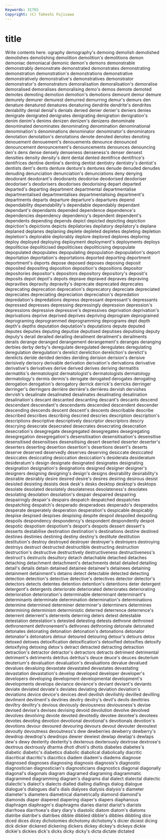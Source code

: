 ```yaml
---
Keywords: 31765 
Copyright: (C) Takeshi Fujisawa
---
```


# title

Write contents here.
ography demography's demoing
demolish demolished demolishes demolishing demolition demolition's demolitions demon demoniac demoniacal
demonic demon's demons demonstrable demonstrably demonstrate demonstrated demonstrates demonstrating demonstration
demonstration's demonstrations demonstrative demonstratively demonstrative's demonstratives demonstrator demonstrator's demonstrators demoralisation
demoralisation's demoralise demoralised demoralises demoralising demo's demos demote demoted demotes
demoting demotion demotion's demotions demount demur demure demurely demurer demurest
demurred demurring demur's demurs den denature denatured denatures denaturing dendrite
dendrite's dendrites deniability denial denial's denials denied denier denier's deniers
denies denigrate denigrated denigrates denigrating denigration denigration's denim denim's denims
denizen denizen's denizens denominate denominated denominates denominating denomination denominational denomination's
denominations denominator denominator's denominators denotation denotation's denotations denote denoted denotes
denoting denouement denouement's denouements denounce denounced denouncement denouncement's denouncements denounces
denouncing den's dens dense densely denseness denseness's denser densest densities
density density's dent dental dented dentifrice dentifrice's dentifrices dentine dentine's
denting dentist dentistry dentistry's dentist's dentists dent's dents denture denture's
dentures denude denuded denudes denuding denunciation denunciation's denunciations deny denying
deodorant deodorant's deodorants deodorise deodorised deodoriser deodoriser's deodorisers deodorises deodorising
depart departed departed's departing department departmental departmentalise departmentalised departmentalises departmentalising
department's departments departs departure departure's departures depend dependability dependability's dependable
dependably dependant dependant's dependants depended dependence dependence's dependencies dependency dependency's
dependent dependent's dependents depending depends depict depicted depicting depiction depiction's
depictions depicts depilatories depilatory depilatory's deplane deplaned deplanes deplaning deplete
depleted depletes depleting depletion depletion's deplorable deplorably deplore deplored deplores
deploring deploy deployed deploying deployment deployment's deployments deploys depoliticise depoliticised
depoliticises depoliticising depopulate depopulated depopulates depopulating depopulation depopulation's deport deportation
deportation's deportations deported deporting deportment deportment's deports depose deposed deposes
deposing deposit deposited depositing deposition deposition's depositions depositor depositories depositor's
depositors depository depository's deposit's deposits depot depot's depots deprave depraved
depraves depraving depravities depravity depravity's deprecate deprecated deprecates deprecating deprecation
deprecation's deprecatory depreciate depreciated depreciates depreciating depreciation depreciation's depredation depredation's
depredations depress depressant depressant's depressants depressed depresses depressing depressingly depression
depression's depressions depressive depressive's depressives deprivation deprivation's deprivations deprive deprived
deprives depriving deprogram deprogramed deprograming deprogrammed deprogramming deprograms dept depth
depth's depths deputation deputation's deputations depute deputed deputes deputies deputing
deputise deputised deputises deputising deputy deputy's derail derailed derailing derailment
derailment's derailments derails derange deranged derangement derangement's deranges deranging derbies
derby derby's deregulate deregulated deregulates deregulating deregulation deregulation's derelict dereliction
dereliction's derelict's derelicts deride derided derides deriding derision derision's derisive
derisively derisory derivable derivation derivation's derivations derivative derivative's derivatives derive
derived derives deriving dermatitis dermatitis's dermatologist dermatologist's dermatologists dermatology dermatology's
dermis dermis's derogate derogated derogates derogating derogation derogation's derogatory derrick
derrick's derricks derringer derringer's derringers derrière derrière's derrières dervish dervishes
dervish's desalinate desalinated desalinates desalinating desalination desalination's descant descanted descanting
descant's descants descend descendant descendant's descendants descended descendent descender descending
descends descent descent's descents describable describe described describes describing descried
descries description description's descriptions descriptive descriptively descriptor descriptors descry descrying
desecrate desecrated desecrates desecrating desecration desecration's desegregate desegregated desegregates desegregating
desegregation desegregation's desensitisation desensitisation's desensitise desensitised desensitises desensitising desert deserted
deserter deserter's deserters deserting desertion desertion's desertions desert's deserts deserve
deserved deservedly deserves deserving desiccate desiccated desiccates desiccating desiccation desiccation's
desiderata desideratum desideratum's design designate designated designates designating designation designation's
designations designed designer designer's designers designing designing's design's designs desirability
desirability's desirable desirably desire desired desire's desires desiring desirous desist
desisted desisting desists desk desk's desks desktop desktop's desktops desolate
desolated desolately desolateness desolateness's desolates desolating desolation desolation's despair despaired
despairing despairingly despair's despairs despatch despatched despatches despatching despatch's desperado
desperadoes desperado's desperados desperate desperately desperation desperation's despicable despicably despise
despised despises despising despite despoil despoiled despoiling despoils despondency despondency's
despondent despondently despot despotic despotism despotism's despot's despots dessert dessert's
desserts destabilise destination destination's destinations destine destined destines destinies destining
destiny destiny's destitute destitution destitution's destroy destroyed destroyer destroyer's destroyers
destroying destroys destruct destructed destructible destructing destruction destruction's destructive destructively
destructiveness destructiveness's destruct's destructs desultory detach detachable detached detaches detaching
detachment detachment's detachments detail detailed detailing detail's details detain detained
detainee detainee's detainees detaining detainment detainment's detains detect detectable detected
detecting detection detection's detective detective's detectives detector detector's detectors detects
detentes detention detention's detentions deter detergent detergent's detergents deteriorate deteriorated
deteriorates deteriorating deterioration deterioration's determinable determinant determinant's determinants determinate determination
determination's determinations determine determined determiner determiner's determiners determines determining determinism
deterministic deterred deterrence deterrence's deterrent deterrent's deterrents deterring deters detest
detestable detestation detestation's detested detesting detests dethrone dethroned dethronement dethronement's
dethrones dethroning detonate detonated detonates detonating detonation detonation's detonations detonator
detonator's detonators detour detoured detouring detour's detours detox detoxed detoxes
detoxification detoxification's detoxified detoxifies detoxify detoxifying detoxing detox's detract detracted
detracting detraction detraction's detractor detractor's detractors detracts detriment detrimental detriment's
detriments detritus detritus's deuce deuce's deuces deuterium deuterium's devaluation devaluation's
devaluations devalue devalued devalues devaluing devastate devastated devastates devastating devastation
devastation's develop developed developer developer's developers developing development developmental development's
developments develops deviance deviance's deviant deviant's deviants deviate deviated deviate's
deviates deviating deviation deviation's deviations device device's devices devil devilish
devilishly devilled devilling devilment devilment's devilries devilry devilry's devil's devils
deviltries deviltry deviltry's devious deviously deviousness deviousness's devise devised devise's
devises devising devoid devolution devolve devolved devolves devolving devote devoted
devotedly devotee devotee's devotees devotes devoting devotion devotional devotional's devotionals
devotion's devotions devour devoured devouring devours devout devouter devoutest devoutly
devoutness devoutness's dew dewberries dewberry dewberry's dewdrop dewdrop's dewdrops dewier
dewiest dewlap dewlap's dewlaps dew's dewy dexterity dexterity's dexterous dexterously
dextrose dextrose's dextrous dextrously dharma dhoti dhoti's dhotis diabetes diabetes's
diabetic diabetic's diabetics diabolic diabolical diabolically diacritic diacritical diacritic's diacritics
diadem diadem's diadems diagnose diagnosed diagnoses diagnosing diagnosis diagnosis's diagnostic
diagnostician diagnostician's diagnosticians diagnostics diagonal diagonally diagonal's diagonals diagram diagramed
diagraming diagrammatic diagrammed diagramming diagram's diagrams dial dialect dialectal dialectic
dialectic's dialect's dialects dialled dialling diallings dialog dialogue dialogue's dialogues
dial's dials dialyses dialysis dialysis's diameter diameter's diameters diametrical diametrically
diamond diamond's diamonds diaper diapered diapering diaper's diapers diaphanous diaphragm
diaphragm's diaphragms diaries diarist diarist's diarists diarrhoea diarrhoea's diary diary's
diastolic diatom diatom's diatoms diatribe diatribe's diatribes dibble dibbled dibble's
dibbles dibbling dice diced dices dicey dichotomies dichotomy dichotomy's dicier
diciest dicing dick dicker dickered dickering dickers dickey dickey's dickeys
dickie dickie's dickies dick's dicks dicky dicky's dicta dictate dictated
